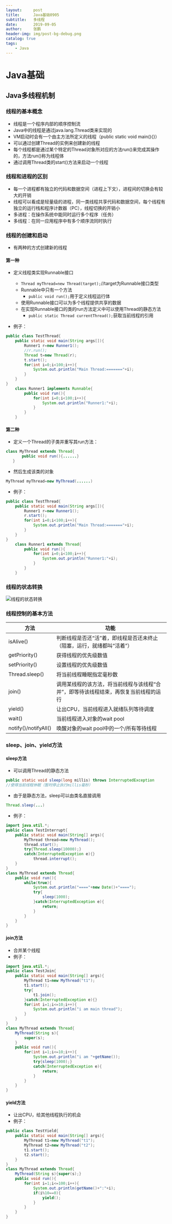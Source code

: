```yaml
---
layout:     post 
title:      Java基础0905
subtitle:   多线程
date:       2019-09-05
author:     张鹏
header-img: img/post-bg-debug.png
catalog: true   
tags:                         
    - Java
---
```


# Java基础

## Java多线程机制

### 线程的基本概念

- 线程是一个程序内部的顺序控制流
- Java中的线程是通过java.lang.Thread类来实现的
- VM启动时会有一个由主方法所定义的线程（public static void main(){}）
- 可以通过创建Thread的实例来创建新的线程
- 每个线程都是通过某个特定的Thread对象所对应的方法run()来完成其操作的，方法run()称为线程体
- 通过调用Thread类的start()方法来启动一个线程

### 线程和进程的区别

- 每一个进程都有独立的代码和数据空间（进程上下文），进程间的切换会有较大的开销
- 线程可以看成是轻量级的进程，同一类线程共享代码和数据空间，每个线程有独立的运行栈和程序计数器（PC），线程切换的开销小
- 多进程：在操作系统中能同时运行多个程序（任务）
- 多线程：在同一应用程序中有多个顺序流同时执行

### 线程的创建和启动

- 有两种的方式创建新的线程

#### 第一种

- 定义线程类实现Runnable接口
   - `Thread myThread=new Thread(target);`//target为Runnable接口类型
   - Runnable中只有一个方法
      - `public void run();`用于定义线程运行体
   - 使用Runnable接口可以为多个线程提供共享的数据
   - 在实现Runnable接口的类的run方法定义中可以使用Thread的静态方法
      - `public static Thread currentThread();`获取当前线程的引用

- 例子：

```java
public class TestThread{
    public static void main(String args[]){
        Runner1 r=new Runner1();
        //r.run();
        Thread t=new Thread(r);
        t.start();
        for(int i=0;i<100;i++){
            System.out.println("Main Thread:======="+i);
        }
    }
}
    class Runner1 implements Runnable{
        public void run(){
            for(int i=0;i<100;i++){
                System.out.println("Runner1:"+i);
            }
        }
    }
```

#### 第二种

- 定义一个Thread的子类并重写其run方法：

```java
class MyThread extends Thread{
       public void run(){......}
   }
```
- 然后生成该类的对象

```java
MyThread myThread=new MyThread(......)
```
- 例子：

```java
public class TestThread{
    public static void main(String args[]){
        Runner1 r=new Runner1();
        r.start();
        for(int i=0;i<100;i++){
            System.out.println("Main Thread:======="+i);
        }
    }
}
    class Runner1 extends Thread{
        public void run(){
            for(int i=0;i<100;i++){
                System.out.println("Runner1:"+i);
            }
        }
    }
```
### 线程的状态转换

![线程的状态转换](https://github.com/Jokerboozp/Jokerboozp.github.io/raw/master/img/%E6%89%B9%E6%B3%A8%202019-09-05%20093911.png)

### 线程控制的基本方法
| 方法                 | 功能                                                         |
| -------------------- | ------------------------------------------------------------ |
| isAlive()            | 判断线程是否还“活”着，即线程是否还未终止（阻塞，运行，就绪都叫“活着”） |
| getPriority()        | 获得线程的优先级数值                                         |
| setPriority()        | 设置线程的优先级数值                                         |
| Thread.sleep()       | 将当前线程睡眠指定毫秒数                                     |
| join()               | 调用某线程的该方法，将当前线程与该线程“合并”，即等待该线程结束，再恢复当前线程的运行 |
| yield()              | 让出CPU，当前线程进入就绪队列等待调度                        |
| wait()               | 当前线程进入对象的wait pool                                  |
| notify()/notifyAll() | 唤醒对象的wait pool中的一个/所有等待线程                     |

### sleep、join、yield方法

#### sleep方法

- 可以调用Thread的静态方法

```java
public static void sleep(long millis) throws InterruptedException
//使得当前线程休眠（暂时停止执行millis毫秒）
```
- 由于是静态方法，sleep可以由类名直接调用

```java
Thread.sleep(...)
```
- 例子：

```java
import java.util.*;
public class TestInterrupt{
    public static void main(String[] args){
        MyThread thread=new MyThread();
        thread.start();
        try{Thread.sleep(10000);}
		catch(InterruptedException e){}
            thread.interrupt();
    }
}
class MyThread extends Thread{
    public void run(){
        while(true){
            System.out.println("===="+new Date()+"====");
            try{
                sleep(1000);
            }catch(InterruptedException e){
                return;
            }
        }
    }
}
```

#### join方法

- 合并某个线程
- 例子：

```java
import java.util.*;
public class TestJoin{
    public static void main(String[] args){
        MyThread t1=new MyThread("t1");
        t1.start();
        try{
            t1.join();
        }catch(InterruptedException e){}
        for(int i=1;i<=10;i++){
            System.out.println("i am main thread");
        }
    }
}
class MyThread extends Thread{
    MyThread(String s){
        super(s);
    }
    public void run(){
        for(int i=1;i<=10;i++){
            System.out.println("i am "+getName());
            try{sleep(1000);}
            catch(InterruptedException e){
                return;
            }
        }
    }
}
```

#### yield方法

- 让出CPU，给其他线程执行的机会
- 例子：

```java
public class TestYield{
    public static void main(String[] args){
        MyThread t1=new MyThread("t1");
        MyThread t2=new MyThread("t2");
        t1.start();
        t2.start();
    }
}
class MyThread extends Thread{
    MyThread(String s){super(s);}
    public void run(){
        for(int i=1;i<=100;i++){
            System.out.println(getName()+":"+i);
            if(i%10==0){
                yield();
            }
        }
    }
}
```